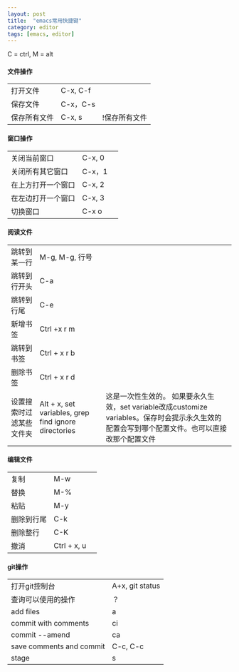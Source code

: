 ```yaml
---
layout: post
title:  "emacs常用快捷键"
category: editor
tags: [emacs, editor]
---
```


C = ctrl, M = alt

#### 文件操作

||||
|---|---|---|
|打开文件|C-x, C-f|
|保存文件|C-x，C-s|
|保存所有文件|C-x, s|!保存所有文件

#### 窗口操作

||||
|---|---|---|
|关闭当前窗口|C-x, 0|
|关闭所有其它窗口|C-x，1|
|在上方打开一个窗口|C-x, 2|
|在左边打开一个窗口|C-x, 3|
|切换窗口   | C-x o  |

#### 阅读文件

||||
---|---|---
跳转到某一行  | M-g, M-g, 行号  |   |
跳转到行开头  | C-a  |   |
跳转到行尾	  | C-e  |   |
新增书签  | Ctrl +x r m  |   |
跳转到书签  | Ctrl + x r b  |   |
删除书签  | Ctrl + x r d  |   |
设置搜索时过滤某些文件夹  | Alt + x, set variables, grep find ignore directories  | 这是一次性生效的。	如果要永久生效，set variable改成customize variables。保存时会提示永久生效的配置会写到哪个配置文件。也可以直接改那个配置文件

#### 编辑文件

||||
---|---|---
复制|M-w|
替换|M-%|		
粘贴|M-y|
删除到行尾|C-k|
删除整行   | C-K  |
  撤消 | Ctrl + x, u	  |

#### git操作

|||
|---|---|
|打开git控制台|A+x, git status|
|查询可以使用的操作   | ？  |
|add files|a|
|commit with comments|ci|
|commit --amend   | ca  |
|save comments and commit|C-c, C-c|
|stage   | s  |
